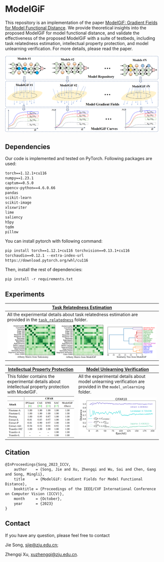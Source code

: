 # ModelGiF

This repository is an implementation of the paper [ModelGiF: Gradient Fields for Model Functional Distance](https://openaccess.thecvf.com/content/ICCV2023/papers/Song_ModelGiF_Gradient_Fields_for_Model_Functional_Distance_ICCV_2023_paper.pdf). We provide theoretical insights into the proposed ModelGiF for model functional distance, and validate the effectiveness of the proposed ModelGiF with a suite of testbeds, including task relatedness estimation, intellectual property protection, and model unlearning verification. For more details, please read the paper.

![An illustrative diagram of the overall pipeline of obtaining ModelGiF curves.](assets/README/modelgif-illustrative-diagram.png)

## Dependencies

Our code is implemented and tested on PyTorch. Following packages are used:

```
torch==1.12.1+cu116
numpy==1.23.1
captum==0.5.0
opencv-python==4.6.0.66
pandas
scikit-learn
scikit-image
xlsxwriter
lime
saliency
h5py
tqdm
pillow
```

You can install pytorch with following command:

```shell
pip install torch==1.12.1+cu116 torchvision==0.13.1+cu116 torchaudio==0.12.1 --extra-index-url https://download.pytorch.org/whl/cu116
```

Then, install the rest of dependencies:

```shell
pip install -r requirements.txt
```

## Experiments

| [Task Relatedness Estimation](task_relatedness)                                                                                      |
|--------------------------------------------------------------------------------------------------------------------------------------|
| All the experimental details about task relatedness estimation are provided in the [`task_relatedness`](./task_relatedness/) folder. |
| ![Affinity Matrix Figure](task_relatedness/assets/README/affinity_matrix_figure.png)                                                 |

| [Intellectual Property Protection](intellectual_property_protection) | [Model Unlearning Verification](model_unlearning)            |
| ------------------------------------------------------------ | ------------------------------------------------------------ |
| This folder contains the experimental details about intellectual property protection with ModelGiF. | All the experimental details about model unlearning verification are provided in the `model_unlearning` folder. |
| ![Comparison between the proposed ModelGiF and existing methods for IP proctection.](assets/README/modelgif_comparison_cifar.png) | ![Cosine distances between the reference classifier Cref and unrelated classifier Cunrelated, the directly unlearned classifier Cdirect and the approximately unlearned classifier Capprox.](assets/README/cifar10-cos-distances.png) |

## Citation

```
@InProceedings{Song_2023_ICCV,
    author    = {Song, Jie and Xu, Zhengqi and Wu, Sai and Chen, Gang and Song, Mingli},
    title     = {ModelGiF: Gradient Fields for Model Functional Distance},
    booktitle = {Proceedings of the IEEE/CVF International Conference on Computer Vision (ICCV)},
    month     = {October},
    year      = {2023}
}
```

## Contact

If you have any question, please feel free to contact

Jie Song, [sjie@zju.edu.cn](mailto:sjie@zju.edu.cn);

Zhengqi Xu, [xuzhengqi@zju.edu.cn](mailto:chenyix@zju.edu.cn).
